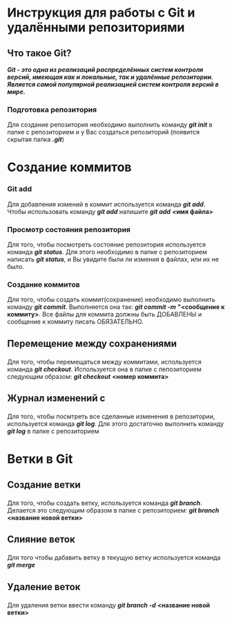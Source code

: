 # **Инструкция для работы с Git и удалёнными репозиториями**
## **Что такое Git?**
***Git - это одна из реализаций распределённых систем контроля версий, имеющая как и локальные, так и удалённые репозитории. Является самой популярной реализацией систем контроля версий в мире.***

### **Подготовка репозитория**
Для создание репозитория необходимо выполнить команду ***git init*** в папке с репозиторием и у Вас создаться репозиторий (появится скрытая папка ***.git***) <br></p>

# Создание коммитов
### Git add <br></p>
Для добавления измений в коммит используется команда ***git add***. Чтобы использовать команду ***git add*** напишите ***git add*** **<имя файла>**

### **Просмотр состояния репозитория** <br></p>
Для того, чтобы посмотреть состояние репозитория используется команда ***git status***. Для этого необходимо в папке с репозиторием написать ***git status***, и Вы увидите были ли измения в файлах, или их не было.

### **Создание коммитов** <br></p>
Для того, чтобы создать коммит(сохранение) необходимо выполнить команду ***git commit***. Выполняется она так: ***git commit -m*** **"<сообщение к коммиту>**. Все файлы для коммита должны быть ДОБАВЛЕНЫ и сообщение к коммиту писать ОБЯЗАТЕЛЬНО.

## **Перемещение между сохранениями** <br></p>
Для того, чтобы перемещаться между коммитами, используется команда ***git checkout***. Используется она в папке с пепозиторием следующим образом: ***git checkout*** **<номер коммита>**

## **Журнал изменений** c<br></p>
Для того, чтобы посмтреть все сделанные изменения в репозитории, используется команда ***git log***. Для этого достаточно выполнить команду ***git log*** в папке с репозиторием

# Ветки в Git
## **Создание ветки** <br></p>
Для того, чтобы создать ветку, используется команда ***git branch***. Делается это следующим образом в папке с репозиторием: ***git branch*** **<название новой ветки>**

## **Слияние веток** <br></p>
Для того чтобы дабавить ветку в текущую ветку используется команда ***git merge***

## **Удаление веток** <br></p>
Для удаления ветки ввести команду ***git branch -d*** **<название новой ветки>**